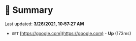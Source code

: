 # 📖 Summary
Last updated: **3/26/2021, 10:57:27 AM**

- `GET` [https://google.com](https://google.com) - **Up** (173ms)

